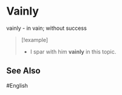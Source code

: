 # Vainly

vainly - in vain; without success

> [!example]
> - I spar with him **vainly** in this topic. 

## See Also 

#English 
